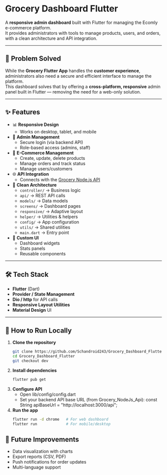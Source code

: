 # Grocery Dashboard Flutter

A **responsive admin dashboard** built with Flutter for managing the Ecomly e-commerce platform.  
It provides administrators with tools to manage products, users, and orders, with a clean architecture and API integration.  

---

## 🚀 Problem Solved
While the **Grocery Flutter App** handles the **customer experience**, administrators also need a secure and efficient interface to manage the platform.  
This dashboard solves that by offering a **cross-platform, responsive** admin panel built in Flutter — removing the need for a web-only solution.  

---

## ✨ Features
- 📊 **Responsive Design**
  - Works on desktop, tablet, and mobile
- 🔐 **Admin Management**
  - Secure login (via backend API)
  - Role-based access (admins, staff)
- 🛒 **E-Commerce Management**
  - Create, update, delete products
  - Manage orders and track status
  - Manage users/customers
- 🌐 **API Integration**
  - Connects with the [Grocery Node.js API](https://github.com/Schandroid243/Grocery_NodeJs_Api)
- 🧩 **Clean Architecture**
  - `controller/` → Business logic
  - `api/` → REST API calls
  - `models/` → Data models
  - `screens/` → Dashboard pages
  - `responsive/` → Adaptive layout
  - `helper/` → Utilities & helpers
  - `config/` → App configuration
  - `utils/` → Shared utilities
  - `main.dart` → Entry point
- 🎨 **Custom UI**
  - Dashboard widgets
  - Stats panels
  - Reusable components

---

## 🛠 Tech Stack
- **Flutter** (Dart)
- **Provider / State Management**
- **Dio / http** for API calls
- **Responsive Layout Utilities**
- **Material Design** UI

---

## 🏃 How to Run Locally

1. **Clone the repository**
   ```bash
   git clone https://github.com/Schandroid243/Grocery_Dashboard_Flutter.git
   cd Grocery_Dashboard_Flutter
   git checkout dev
2. **Install dependencies**
   ```bash
   flutter pub get
3. **Configure API**
   - Open lib/config/config.dart
   - Set your backend API base URL (from Grocery_NodeJs_Api): const String apiBaseUrl = "http://localhost:3000/api";
4. **Run the app**
   ```bash
   flutter run -d chrome   # For web dashboard
   flutter run             # For mobile/desktop

## 🔮 Future Improvements
- Data visualization with charts
- Export reports (CSV, PDF)
- Push notifications for order updates
- Multi-language support

